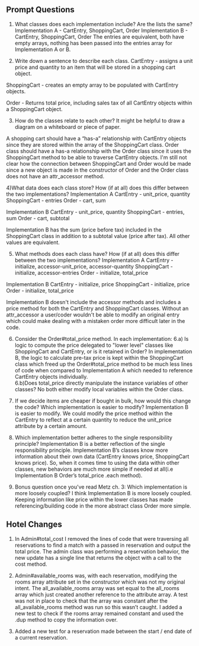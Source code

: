  ## Prompt Questions ##

1) What classes does each implementation include? Are the lists the same?
Implementation A - CartEntry, ShoppingCart, Order
Implementation B - CartEntry, ShoppingCart, Order
The entries are equivalent, both have empty arrays, nothing has been passed into the entries array for Implementation A or B.

2) Write down a sentence to describe each class.
CartEntry - assigns a unit price and quantity to an item that will be stored in a shopping cart object.  

ShoppingCart - creates an empty array to be populated with CartEntry objects.

Order - Returns total price, including sales tax of all CartEntry objects within a ShoppingCart object.

3) How do the classes relate to each other? It might be helpful to draw a diagram on a whiteboard or piece of paper.

A shopping cart should have a “has-a” relationship with CartEntry objects since they are stored within the array of the ShoppingCart class. Order class should have a has-a relationship with the Order class since it uses the ShoppingCart method to be able to traverse CartEntry objects. I'm still not clear how the connection between ShoppingCart and Order would be made since a new object is made in the constructor of Order and the Order class does not have an attr_accessor method.

4)What data does each class store? How (if at all) does this differ between the two implementations?
  Implementation A
    CartEntry - unit_price, quantity
    ShoppingCart - entries
    Order - cart, sum

  Implementation B
    CartEntry - unit_price, quantity
    ShoppingCart - entries, sum
    Order - cart, subtotal

Implementation B has the sum (price before tax) included in the ShoppingCart class in addition to a subtotal value (price after tax). All other values are equivalent.

5) What methods does each class have? How (if at all) does this differ between the two implementations?
  Implementation A
    CartEntry - initialize, accessor-unit_price, accessor-quantity
    ShoppingCart - initialize, accessor-entries
    Order - initialize, total_price

  Implementation B
    CartEntry - initialize, price
    ShoppingCart - initialize, price
    Order - initialize, total_price

  Implementation B doesn't include the accessor methods and includes a price method for both the CartEntry and ShoppingCart classes. Without an attr_accessor a user/coder wouldn't be able to modify an original entry which could make dealing with a mistaken order more difficult later in the code.

6) Consider the Order#total_price method. In each implementation:
  6.a) Is logic to compute the price delegated to "lower level" classes like ShoppingCart and CartEntry, or is it retained in Order?
        In implementation B, the logic to calculate pre-tax price is kept within the ShoppingCart class which freed up the Order#total_price method to be much less lines of code when compared to Implementation A which needed to reference CartEntry objects individually.  
  6.b)Does total_price directly manipulate the instance variables of other classes?
      No both either modify local variables within the Order class.

7) If we decide items are cheaper if bought in bulk, how would this change the code? Which implementation is easier to modify?
  Implementation B is easier to modify. We could modify the price method within the CartEntry to reflect at a certain quantity to reduce the unit_price attribute by a certain amount.

8) Which implementation better adheres to the single responsibility principle?
  Implementation B is a better reflection of the single responsibility principle. Implementation B’s classes know more information about their own data (CartEntry knows price, ShoppingCart knows price). So, when it comes time to using the data within other classes, new behaviors are much more simple if needed at all(i.e Implementation B Order’s total_price .each method).

9) Bonus question once you've read Metz ch. 3: Which implementation is more loosely coupled?
  I think Implementation B is more loosely coupled. Keeping information like price within the lower classes has made referencing/building code in the more abstract class Order more simple.

  ## Hotel Changes ##

1) In Admin#total_cost I removed the lines of code that were traversing all reservations to find a match with a passed in reservation and output the total price. The admin class was performing a reservation behavior, the new update has a single line that returns the object with a call to the cost method.

2) Admin#available_rooms was, with each reservation, modifying the rooms array attribute set in the constructor which was not my original intent. The all_available_rooms array was set equal to the all_rooms array which just created another reference to the attribute array. A test was not in place to check that the array was constant after the all_available_rooms method was run so this wasn’t caught. I added a new test to check if the rooms array remained constant and used the .dup method to copy the information over.

3) Added a new test for a reservation made between the start / end date of a current reservation.
